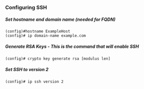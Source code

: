 ### Configuring SSH

##### Set hostname and domain name (needed for FQDN)
```
(config)#hostname ExampleHost
(config)# ip domain-name example.com
```

##### Generate RSA Keys - This is the command that will enable SSH 
```
(config)# crypto key generate rsa [modulus len]
```

##### Set SSH to version 2
```
(config)# ip ssh version 2 
```
